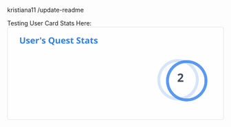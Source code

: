 kristiana11
/update-readme


Testing User Card Stats Here:<br>
![User Draft Stats](/userCards/template.svg)
